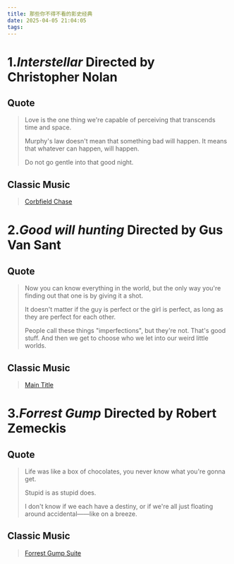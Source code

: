 ```yaml
---
title: 那些你不得不看的影史经典
date: 2025-04-05 21:04:05
tags:
---
```

# 1.***Interstellar***  Directed by **Christopher** **Nolan**
## Quote  
>Love is the one thing we're capable of perceiving that transcends time and space.
>
>Murphy's law doesn't mean that something bad will happen. It means that whatever can happen, will happen.
>
>Do not go gentle into that good night.  
## Classic Music
>[Corbfield Chase](https://music.apple.com/cn/album/cornfield-chase/1533983552?i=1533984393)  

# 2.***Good will hunting***  Directed by **Gus Van Sant**
## Quote
>Now you can know everything in the world, but the only way you're finding out that one is by giving it a shot.
>
>It doesn't matter if the guy is perfect or the girl is perfect, as long as they are perfect for each other.
>
>People call these things "imperfections", but they're not. That's good stuff. And then we get to choose who we let into our weird little worlds.  
## Classic Music  
>[Main Title](https://music.apple.com/cn/album/main-title/1443513971?i=1443513977)  

# 3.***Forrest Gump***  Directed by **Robert Zemeckis**
## Quote
>Life was like a box of chocolates, you never know what you're gonna get.
>
>Stupid is as stupid does.
>
>I don't know if we each have a destiny, or if we're all just floating around accidental——like on a breeze.  
## Classic Music
>[Forrest Gump Suite](https://music.apple.com/cn/album/forrest-gump-suite/418556875?i=418557001)  

